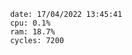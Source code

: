 

                date: 17/04/2022 13:45:41
                cpu: 0.1%
                ram: 18.7%
                cycles: 7200

                         